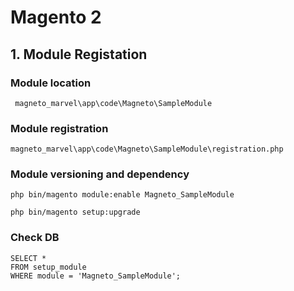 # Magento 2

## 1. Module Registation

### Module location

```
 magneto_marvel\app\code\Magneto\SampleModule
 ```

### Module registration

 ```
 magneto_marvel\app\code\Magneto\SampleModule\registration.php
 ```

### Module versioning and dependency

```
php bin/magento module:enable Magneto_SampleModule
```
```
php bin/magento setup:upgrade
```

### Check DB

```
SELECT * 
FROM setup_module
WHERE module = 'Magneto_SampleModule';
```
